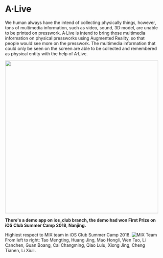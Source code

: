 # A·Live
We human always have the intend of collecting physically things, however, tons of multimedia information, such as video, sound, 3D model, are unable to be printed on presswork. A·Live is intend to bring those multimedia information on physical pressworks using Augmented Reality, so that people would see more on the presswork. The multimedia information that could only be seen on the screen are able to be collected and remembered as physical entity with the help of A·Live.

<img src="https://cl.ly/a3f7b39e1526/ezgif.com-gif-maker.gif" width="500px">

__There's a demo app on ios_club branch, the demo had won First Prize on iOS Club Summer Camp 2018, Nanjing.__

Highiest respect to MIX team in iOS Club Summer Camp 2018.
![MIX Team](https://cl.ly/819d963c920b/IMG_6882.JPG)
From left to right: Tao Mengting, Huang Jing, Mao Hongli, Wen Tao, Li Canchen, Guan Boang, Cai Changming, Qiao Lulu, Xiong Jing, Cheng Tianen, Li Xiuli.